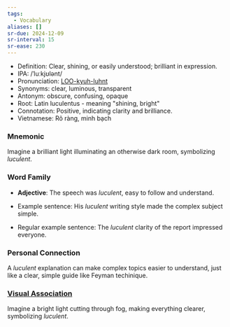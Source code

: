 ```yaml
---
tags:
  - Vocabulary
aliases: []
sr-due: 2024-12-09
sr-interval: 15
sr-ease: 230
---
```


- Definition: Clear, shining, or easily understood; brilliant in expression.
- IPA: /ˈluːkjʊlənt/
- Pronunciation: [LOO-kyuh-luhnt](https://www.google.com/search?q=how+to+pronounce+luculent)
- Synonyms: clear, luminous, transparent
- Antonym: obscure, confusing, opaque
- Root: Latin luculentus - meaning "shining, bright"
- Connotation: Positive, indicating clarity and brilliance.
- Vietnamese: Rõ ràng, minh bạch

### Mnemonic

Imagine a brilliant light illuminating an otherwise dark room, symbolizing *luculent*.

### Word Family

- **Adjective**: The speech was *luculent*, easy to follow and understand.
  
- Example sentence: His *luculent* writing style made the complex subject simple.
- Regular example sentence: The *luculent* clarity of the report impressed everyone.

### Personal Connection

A *luculent* explanation can make complex topics easier to understand, just like a clear, simple guide like Feyman techinique.

### [Visual Association](https://www.google.com/search?tbm=isch&q=luculent)

Imagine a bright light cutting through fog, making everything clearer, symbolizing *luculent*.
